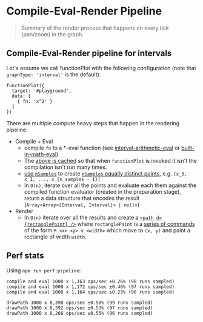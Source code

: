 # Compile-Eval-Render Pipeline

> Summary of the render process that happens on every tick (pan/zoom) in the graph.

## Compile-Eval-Render pipeline for intervals

Let's assume we call functionPlot with the following configuration (note that `graphType: 'interval'` is the default):

```
functionPlot({
  target: '#playground',
  data: [
    { fn: 'x^2' }
  ]
})
```

There are multiple compute heavy steps that happen in the rendering pipeline:

- Compile + Eval
  - compile `fn` to a *-eval function (see [interval-arithmetic-eval](https://github.com/mauriciopoppe/interval-arithmetic-eval)
  or [built-in-math-eval](https://github.com/mauriciopoppe/built-in-math-eval))
  - The [above is cached]() so that when `functionPlot` is invoked it isn't
  the compilation isn't run many times.
  - [use `nSamples`](https://github.com/mauriciopoppe/function-plot/blob/b46e07c3281bce5b6bff00050ba3d6a16795a483/src/evaluate.ts#L40)
  to create [`nSamples` equally distinct points](https://github.com/mauriciopoppe/function-plot/blob/b46e07c3281bce5b6bff00050ba3d6a16795a483/src/samplers/interval.ts#L17),
  e.g. `[x_0, x_1, ..., x_{n_samples - 1}]`
  - In `O(n)`, iterate over all the points and evaluate each them against the compiled function evaluator (created in the preparation stage),
    return a data structure that encodes the result (`Array<Array<[Interval, Interval]> | null>`)
- Render
  - In `O(n)` iterate over all the results and create a [`<path d={rectanglePaint} />`](https://github.com/mauriciopoppe/function-plot/blob/b46e07c3281bce5b6bff00050ba3d6a16795a483/src/graph-types/interval.ts#L96)
  where `rectanglePaint` is a [series of commands](https://github.com/mauriciopoppe/function-plot/blob/b46e07c3281bce5b6bff00050ba3d6a16795a483/src/graph-types/interval.ts#L68)
    of the form `M <x> <y> v <width>` which move to `(x, y)` and paint a rectangle of width `width`.

## Perf stats

Using `npm run perf:pipeline`:

```
compile and eval 1000 x 1,163 ops/sec ±0.26% (98 runs sampled)
compile and eval 1000 x 1,172 ops/sec ±0.46% (97 runs sampled)
compile and eval 1000 x 1,164 ops/sec ±0.23% (96 runs sampled)

drawPath 1000 x 8,398 ops/sec ±0.58% (99 runs sampled)
drawPath 1000 x 8,392 ops/sec ±0.53% (97 runs sampled)
drawPath 1000 x 8,266 ops/sec ±0.55% (96 runs sampled)
```
